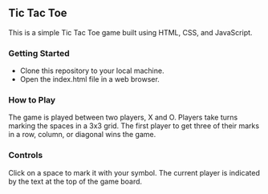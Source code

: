 ## Tic Tac Toe
This is a simple Tic Tac Toe game built using HTML, CSS, and JavaScript.

### Getting Started
- Clone this repository to your local machine.
- Open the index.html file in a web browser.

### How to Play
The game is played between two players, X and O. Players take turns marking the spaces in a 3x3 grid. The first player to get three of their marks in a row, column, or diagonal wins the game.

### Controls
Click on a space to mark it with your symbol.
The current player is indicated by the text at the top of the game board.